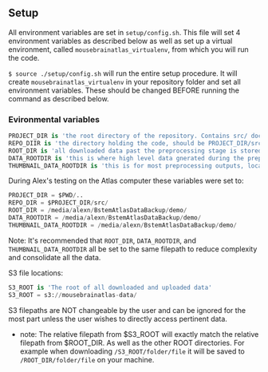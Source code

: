 ## Setup

All environment variables are set in `setup/config.sh`. This file will set 4 environment variables as described below as well as set up a virtual environment, called `mousebrainatlas_virtualenv`, from which you will run the code.

`$ source ./setup/config.sh` will run the entire setup procedure. It will create `mousebrainatlas_virtualenv` in your repository folder and set all environment variables. These should be changed BEFORE running the command as described below.

### Evironmental variables	
```python	
PROJECT_DIR is 'the root directory of the repository. Contains src/ doc/ etc...'
REPO_DIIR is 'the directory holding the code, should be PROJECT_DIR/src/'
ROOT_DIR is 'all downloaded data past the preprocessing stage is stored here'
DATA_ROOTDIR is 'this is where high level data gnerated during the preprocessing stage is saved'
THUMBNAIL_DATA_ROOTDIR is 'this is for most preprocessing outputs, location of downsampled images'
```	

During Alex's testing on the Atlas computer these variables were set to: 
```python	
PROJECT_DIR = $PWD/..
REPO_DIR = $PROJECT_DIR/src/
ROOT_DIR = /media/alexn/BstemAtlasDataBackup/demo/
DATA_ROOTDIR = /media/alexn/BstemAtlasDataBackup/demo/
THUMBNAIL_DATA_ROOTDIR = /media/alexn/BstemAtlasDataBackup/demo/
```	
Note: It's recommended that `ROOT_DIR`, `DATA_ROOTDIR`, and `THUMBNAIL_DATA_ROOTDIR` all be set to the same filepath to reduce complexity and consolidate all the data.

S3 file locations:	
```python	
S3_ROOT is 'The root of all downloaded and uploaded data'
S3_ROOT = s3://mousebrainatlas-data/	
```	
S3 filepaths are NOT changeable by the user and can be ignored for the most part unless the user wishes to directly access pertinent data.


- note: The relative filepath from $S3_ROOT will exactly match the relative filepath from $ROOT_DIR. As well as the other ROOT directories. For example when downloading `/S3_ROOT/folder/file` it will be saved to `/ROOT_DIR/folder/file` on your machine.
